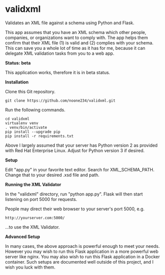 # validxml

Validates an XML file against a schema using Python and Flask.

This app assumes that you have an XML schema which other people, companies,
or organizations want to comply with.  The app helps them confirm that their
XML file (1) is valid and (2) complies with your schema.  This can save you
a whole lot of time as it has for me, because it can delegate XML validation
tasks from you to a web app.

**Status: beta**

This application works, therefore it is in beta status.

**Installation**

Clone this Git repository.

    git clone https://github.com/noone234/validxml.git

Run the following commands.

    cd validxml
    virtualenv venv
    . venv/bin/activate
    pip install --upgrade pip
    pip install -r requirements.txt

Above I largely assumed that your server has Python version 2 as provided with
Red Hat Enterprise Linux.  Adjust for Python version 3 if desired.

**Setup**

Edit "app.py" in your favorite text editor.
Search for XML_SCHEMA_PATH.
Change that to your desired .xsd file and path.

**Running the XML Validator**

In the "validxml" directory, run "python app.py".  Flask will then start
listening on port 5000 for requests.

People may direct their web browser to your server's port 5000, e.g.

    http://yourserver.com:5000/

...to use the XML Validator.

**Advanced Setup**

In many cases, the above approach is powerful enough to meet your needs.
However you may wish to run this Flask application in a more powerful
web server like nginx.  You may also wish to run this Flask application
in a Docker container.  Such setups are documented well outside of this
project, and I wish you luck with them.

